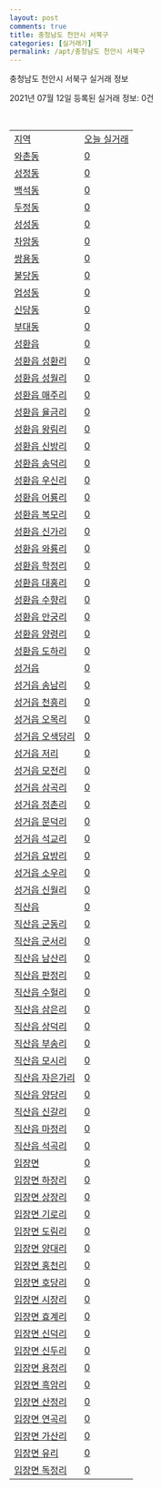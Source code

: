 ```yaml
---
layout: post
comments: true
title: 충청남도 천안시 서북구
categories: [실거래가]
permalink: /apt/충청남도 천안시 서북구
---
```


충청남도 천안시 서북구 실거래 정보

2021년 07월 12일 등록된 실거래 정보: 0건

<script type="text/javascript">
  google.charts.load('current', {'packages':['corechart']});
  google.charts.setOnLoadCallback(drawChart);

  function drawChart() {
    var data = google.visualization.arrayToDataTable([['거래일', '매매', '전월세', '전매'], ['20-07', 428, 667, 57], ['20-08', 677, 876, 177], ['20-09', 906, 754, 246], ['20-10', 1005, 775, 175], ['20-11', 1524, 752, 236], ['20-12', 1574, 891, 88], ['21-01', 695, 921, 29], ['21-02', 649, 737, 20], ['21-03', 850, 838, 31], ['21-04', 736, 623, 33], ['21-05', 811, 648, 47], ['21-06', 711, 586, 37], ['21-07', 81, 129, 2]]);

    var options = {
      title: '최근 1년간 유형별 거래량 추이',
      legend: { position: 'bottom' }
    };

    var chart = new google.visualization.LineChart(document.getElementById('columnchart_material'));
    chart.draw(data, (options));
  }
</script>

<div id="columnchart_material" style="width: 95%; margin-left: -35px"></div>
<br>
<table class="sortable">
  <tr>
    <td><a href="#">지역</a></td>
    <td><a href="#">오늘 실거래</a></td>
  </tr>

  
  <tr class="item">
    <td><a href="충청남도 천안시 서북구 와촌동">와촌동</a></td>
    <td><a href="충청남도 천안시 서북구 와촌동">0</a></td>
  </tr>
    

  <tr class="item">
    <td><a href="충청남도 천안시 서북구 성정동">성정동</a></td>
    <td><a href="충청남도 천안시 서북구 성정동">0</a></td>
  </tr>
    

  <tr class="item">
    <td><a href="충청남도 천안시 서북구 백석동">백석동</a></td>
    <td><a href="충청남도 천안시 서북구 백석동">0</a></td>
  </tr>
    

  <tr class="item">
    <td><a href="충청남도 천안시 서북구 두정동">두정동</a></td>
    <td><a href="충청남도 천안시 서북구 두정동">0</a></td>
  </tr>
    

  <tr class="item">
    <td><a href="충청남도 천안시 서북구 성성동">성성동</a></td>
    <td><a href="충청남도 천안시 서북구 성성동">0</a></td>
  </tr>
    

  <tr class="item">
    <td><a href="충청남도 천안시 서북구 차암동">차암동</a></td>
    <td><a href="충청남도 천안시 서북구 차암동">0</a></td>
  </tr>
    

  <tr class="item">
    <td><a href="충청남도 천안시 서북구 쌍용동">쌍용동</a></td>
    <td><a href="충청남도 천안시 서북구 쌍용동">0</a></td>
  </tr>
    

  <tr class="item">
    <td><a href="충청남도 천안시 서북구 불당동">불당동</a></td>
    <td><a href="충청남도 천안시 서북구 불당동">0</a></td>
  </tr>
    

  <tr class="item">
    <td><a href="충청남도 천안시 서북구 업성동">업성동</a></td>
    <td><a href="충청남도 천안시 서북구 업성동">0</a></td>
  </tr>
    

  <tr class="item">
    <td><a href="충청남도 천안시 서북구 신당동">신당동</a></td>
    <td><a href="충청남도 천안시 서북구 신당동">0</a></td>
  </tr>
    

  <tr class="item">
    <td><a href="충청남도 천안시 서북구 부대동">부대동</a></td>
    <td><a href="충청남도 천안시 서북구 부대동">0</a></td>
  </tr>
    

  <tr class="item">
    <td><a href="충청남도 천안시 서북구 성환읍">성환읍</a></td>
    <td><a href="충청남도 천안시 서북구 성환읍">0</a></td>
  </tr>
    

  <tr class="item">
    <td><a href="충청남도 천안시 서북구 성환읍 성환리">성환읍 성환리</a></td>
    <td><a href="충청남도 천안시 서북구 성환읍 성환리">0</a></td>
  </tr>
    

  <tr class="item">
    <td><a href="충청남도 천안시 서북구 성환읍 성월리">성환읍 성월리</a></td>
    <td><a href="충청남도 천안시 서북구 성환읍 성월리">0</a></td>
  </tr>
    

  <tr class="item">
    <td><a href="충청남도 천안시 서북구 성환읍 매주리">성환읍 매주리</a></td>
    <td><a href="충청남도 천안시 서북구 성환읍 매주리">0</a></td>
  </tr>
    

  <tr class="item">
    <td><a href="충청남도 천안시 서북구 성환읍 율금리">성환읍 율금리</a></td>
    <td><a href="충청남도 천안시 서북구 성환읍 율금리">0</a></td>
  </tr>
    

  <tr class="item">
    <td><a href="충청남도 천안시 서북구 성환읍 왕림리">성환읍 왕림리</a></td>
    <td><a href="충청남도 천안시 서북구 성환읍 왕림리">0</a></td>
  </tr>
    

  <tr class="item">
    <td><a href="충청남도 천안시 서북구 성환읍 신방리">성환읍 신방리</a></td>
    <td><a href="충청남도 천안시 서북구 성환읍 신방리">0</a></td>
  </tr>
    

  <tr class="item">
    <td><a href="충청남도 천안시 서북구 성환읍 송덕리">성환읍 송덕리</a></td>
    <td><a href="충청남도 천안시 서북구 성환읍 송덕리">0</a></td>
  </tr>
    

  <tr class="item">
    <td><a href="충청남도 천안시 서북구 성환읍 우신리">성환읍 우신리</a></td>
    <td><a href="충청남도 천안시 서북구 성환읍 우신리">0</a></td>
  </tr>
    

  <tr class="item">
    <td><a href="충청남도 천안시 서북구 성환읍 어룡리">성환읍 어룡리</a></td>
    <td><a href="충청남도 천안시 서북구 성환읍 어룡리">0</a></td>
  </tr>
    

  <tr class="item">
    <td><a href="충청남도 천안시 서북구 성환읍 복모리">성환읍 복모리</a></td>
    <td><a href="충청남도 천안시 서북구 성환읍 복모리">0</a></td>
  </tr>
    

  <tr class="item">
    <td><a href="충청남도 천안시 서북구 성환읍 신가리">성환읍 신가리</a></td>
    <td><a href="충청남도 천안시 서북구 성환읍 신가리">0</a></td>
  </tr>
    

  <tr class="item">
    <td><a href="충청남도 천안시 서북구 성환읍 와룡리">성환읍 와룡리</a></td>
    <td><a href="충청남도 천안시 서북구 성환읍 와룡리">0</a></td>
  </tr>
    

  <tr class="item">
    <td><a href="충청남도 천안시 서북구 성환읍 학정리">성환읍 학정리</a></td>
    <td><a href="충청남도 천안시 서북구 성환읍 학정리">0</a></td>
  </tr>
    

  <tr class="item">
    <td><a href="충청남도 천안시 서북구 성환읍 대홍리">성환읍 대홍리</a></td>
    <td><a href="충청남도 천안시 서북구 성환읍 대홍리">0</a></td>
  </tr>
    

  <tr class="item">
    <td><a href="충청남도 천안시 서북구 성환읍 수향리">성환읍 수향리</a></td>
    <td><a href="충청남도 천안시 서북구 성환읍 수향리">0</a></td>
  </tr>
    

  <tr class="item">
    <td><a href="충청남도 천안시 서북구 성환읍 안궁리">성환읍 안궁리</a></td>
    <td><a href="충청남도 천안시 서북구 성환읍 안궁리">0</a></td>
  </tr>
    

  <tr class="item">
    <td><a href="충청남도 천안시 서북구 성환읍 양령리">성환읍 양령리</a></td>
    <td><a href="충청남도 천안시 서북구 성환읍 양령리">0</a></td>
  </tr>
    

  <tr class="item">
    <td><a href="충청남도 천안시 서북구 성환읍 도하리">성환읍 도하리</a></td>
    <td><a href="충청남도 천안시 서북구 성환읍 도하리">0</a></td>
  </tr>
    

  <tr class="item">
    <td><a href="충청남도 천안시 서북구 성거읍">성거읍</a></td>
    <td><a href="충청남도 천안시 서북구 성거읍">0</a></td>
  </tr>
    

  <tr class="item">
    <td><a href="충청남도 천안시 서북구 성거읍 송남리">성거읍 송남리</a></td>
    <td><a href="충청남도 천안시 서북구 성거읍 송남리">0</a></td>
  </tr>
    

  <tr class="item">
    <td><a href="충청남도 천안시 서북구 성거읍 천흥리">성거읍 천흥리</a></td>
    <td><a href="충청남도 천안시 서북구 성거읍 천흥리">0</a></td>
  </tr>
    

  <tr class="item">
    <td><a href="충청남도 천안시 서북구 성거읍 오목리">성거읍 오목리</a></td>
    <td><a href="충청남도 천안시 서북구 성거읍 오목리">0</a></td>
  </tr>
    

  <tr class="item">
    <td><a href="충청남도 천안시 서북구 성거읍 오색당리">성거읍 오색당리</a></td>
    <td><a href="충청남도 천안시 서북구 성거읍 오색당리">0</a></td>
  </tr>
    

  <tr class="item">
    <td><a href="충청남도 천안시 서북구 성거읍 저리">성거읍 저리</a></td>
    <td><a href="충청남도 천안시 서북구 성거읍 저리">0</a></td>
  </tr>
    

  <tr class="item">
    <td><a href="충청남도 천안시 서북구 성거읍 모전리">성거읍 모전리</a></td>
    <td><a href="충청남도 천안시 서북구 성거읍 모전리">0</a></td>
  </tr>
    

  <tr class="item">
    <td><a href="충청남도 천안시 서북구 성거읍 삼곡리">성거읍 삼곡리</a></td>
    <td><a href="충청남도 천안시 서북구 성거읍 삼곡리">0</a></td>
  </tr>
    

  <tr class="item">
    <td><a href="충청남도 천안시 서북구 성거읍 정촌리">성거읍 정촌리</a></td>
    <td><a href="충청남도 천안시 서북구 성거읍 정촌리">0</a></td>
  </tr>
    

  <tr class="item">
    <td><a href="충청남도 천안시 서북구 성거읍 문덕리">성거읍 문덕리</a></td>
    <td><a href="충청남도 천안시 서북구 성거읍 문덕리">0</a></td>
  </tr>
    

  <tr class="item">
    <td><a href="충청남도 천안시 서북구 성거읍 석교리">성거읍 석교리</a></td>
    <td><a href="충청남도 천안시 서북구 성거읍 석교리">0</a></td>
  </tr>
    

  <tr class="item">
    <td><a href="충청남도 천안시 서북구 성거읍 요방리">성거읍 요방리</a></td>
    <td><a href="충청남도 천안시 서북구 성거읍 요방리">0</a></td>
  </tr>
    

  <tr class="item">
    <td><a href="충청남도 천안시 서북구 성거읍 소우리">성거읍 소우리</a></td>
    <td><a href="충청남도 천안시 서북구 성거읍 소우리">0</a></td>
  </tr>
    

  <tr class="item">
    <td><a href="충청남도 천안시 서북구 성거읍 신월리">성거읍 신월리</a></td>
    <td><a href="충청남도 천안시 서북구 성거읍 신월리">0</a></td>
  </tr>
    

  <tr class="item">
    <td><a href="충청남도 천안시 서북구 직산읍">직산읍</a></td>
    <td><a href="충청남도 천안시 서북구 직산읍">0</a></td>
  </tr>
    

  <tr class="item">
    <td><a href="충청남도 천안시 서북구 직산읍 군동리">직산읍 군동리</a></td>
    <td><a href="충청남도 천안시 서북구 직산읍 군동리">0</a></td>
  </tr>
    

  <tr class="item">
    <td><a href="충청남도 천안시 서북구 직산읍 군서리">직산읍 군서리</a></td>
    <td><a href="충청남도 천안시 서북구 직산읍 군서리">0</a></td>
  </tr>
    

  <tr class="item">
    <td><a href="충청남도 천안시 서북구 직산읍 남산리">직산읍 남산리</a></td>
    <td><a href="충청남도 천안시 서북구 직산읍 남산리">0</a></td>
  </tr>
    

  <tr class="item">
    <td><a href="충청남도 천안시 서북구 직산읍 판정리">직산읍 판정리</a></td>
    <td><a href="충청남도 천안시 서북구 직산읍 판정리">0</a></td>
  </tr>
    

  <tr class="item">
    <td><a href="충청남도 천안시 서북구 직산읍 수헐리">직산읍 수헐리</a></td>
    <td><a href="충청남도 천안시 서북구 직산읍 수헐리">0</a></td>
  </tr>
    

  <tr class="item">
    <td><a href="충청남도 천안시 서북구 직산읍 삼은리">직산읍 삼은리</a></td>
    <td><a href="충청남도 천안시 서북구 직산읍 삼은리">0</a></td>
  </tr>
    

  <tr class="item">
    <td><a href="충청남도 천안시 서북구 직산읍 상덕리">직산읍 상덕리</a></td>
    <td><a href="충청남도 천안시 서북구 직산읍 상덕리">0</a></td>
  </tr>
    

  <tr class="item">
    <td><a href="충청남도 천안시 서북구 직산읍 부송리">직산읍 부송리</a></td>
    <td><a href="충청남도 천안시 서북구 직산읍 부송리">0</a></td>
  </tr>
    

  <tr class="item">
    <td><a href="충청남도 천안시 서북구 직산읍 모시리">직산읍 모시리</a></td>
    <td><a href="충청남도 천안시 서북구 직산읍 모시리">0</a></td>
  </tr>
    

  <tr class="item">
    <td><a href="충청남도 천안시 서북구 직산읍 자은가리">직산읍 자은가리</a></td>
    <td><a href="충청남도 천안시 서북구 직산읍 자은가리">0</a></td>
  </tr>
    

  <tr class="item">
    <td><a href="충청남도 천안시 서북구 직산읍 양당리">직산읍 양당리</a></td>
    <td><a href="충청남도 천안시 서북구 직산읍 양당리">0</a></td>
  </tr>
    

  <tr class="item">
    <td><a href="충청남도 천안시 서북구 직산읍 신갈리">직산읍 신갈리</a></td>
    <td><a href="충청남도 천안시 서북구 직산읍 신갈리">0</a></td>
  </tr>
    

  <tr class="item">
    <td><a href="충청남도 천안시 서북구 직산읍 마정리">직산읍 마정리</a></td>
    <td><a href="충청남도 천안시 서북구 직산읍 마정리">0</a></td>
  </tr>
    

  <tr class="item">
    <td><a href="충청남도 천안시 서북구 직산읍 석곡리">직산읍 석곡리</a></td>
    <td><a href="충청남도 천안시 서북구 직산읍 석곡리">0</a></td>
  </tr>
    

  <tr class="item">
    <td><a href="충청남도 천안시 서북구 입장면">입장면</a></td>
    <td><a href="충청남도 천안시 서북구 입장면">0</a></td>
  </tr>
    

  <tr class="item">
    <td><a href="충청남도 천안시 서북구 입장면 하장리">입장면 하장리</a></td>
    <td><a href="충청남도 천안시 서북구 입장면 하장리">0</a></td>
  </tr>
    

  <tr class="item">
    <td><a href="충청남도 천안시 서북구 입장면 상장리">입장면 상장리</a></td>
    <td><a href="충청남도 천안시 서북구 입장면 상장리">0</a></td>
  </tr>
    

  <tr class="item">
    <td><a href="충청남도 천안시 서북구 입장면 기로리">입장면 기로리</a></td>
    <td><a href="충청남도 천안시 서북구 입장면 기로리">0</a></td>
  </tr>
    

  <tr class="item">
    <td><a href="충청남도 천안시 서북구 입장면 도림리">입장면 도림리</a></td>
    <td><a href="충청남도 천안시 서북구 입장면 도림리">0</a></td>
  </tr>
    

  <tr class="item">
    <td><a href="충청남도 천안시 서북구 입장면 양대리">입장면 양대리</a></td>
    <td><a href="충청남도 천안시 서북구 입장면 양대리">0</a></td>
  </tr>
    

  <tr class="item">
    <td><a href="충청남도 천안시 서북구 입장면 홍천리">입장면 홍천리</a></td>
    <td><a href="충청남도 천안시 서북구 입장면 홍천리">0</a></td>
  </tr>
    

  <tr class="item">
    <td><a href="충청남도 천안시 서북구 입장면 호당리">입장면 호당리</a></td>
    <td><a href="충청남도 천안시 서북구 입장면 호당리">0</a></td>
  </tr>
    

  <tr class="item">
    <td><a href="충청남도 천안시 서북구 입장면 시장리">입장면 시장리</a></td>
    <td><a href="충청남도 천안시 서북구 입장면 시장리">0</a></td>
  </tr>
    

  <tr class="item">
    <td><a href="충청남도 천안시 서북구 입장면 효계리">입장면 효계리</a></td>
    <td><a href="충청남도 천안시 서북구 입장면 효계리">0</a></td>
  </tr>
    

  <tr class="item">
    <td><a href="충청남도 천안시 서북구 입장면 신덕리">입장면 신덕리</a></td>
    <td><a href="충청남도 천안시 서북구 입장면 신덕리">0</a></td>
  </tr>
    

  <tr class="item">
    <td><a href="충청남도 천안시 서북구 입장면 신두리">입장면 신두리</a></td>
    <td><a href="충청남도 천안시 서북구 입장면 신두리">0</a></td>
  </tr>
    

  <tr class="item">
    <td><a href="충청남도 천안시 서북구 입장면 용정리">입장면 용정리</a></td>
    <td><a href="충청남도 천안시 서북구 입장면 용정리">0</a></td>
  </tr>
    

  <tr class="item">
    <td><a href="충청남도 천안시 서북구 입장면 흑암리">입장면 흑암리</a></td>
    <td><a href="충청남도 천안시 서북구 입장면 흑암리">0</a></td>
  </tr>
    

  <tr class="item">
    <td><a href="충청남도 천안시 서북구 입장면 산정리">입장면 산정리</a></td>
    <td><a href="충청남도 천안시 서북구 입장면 산정리">0</a></td>
  </tr>
    

  <tr class="item">
    <td><a href="충청남도 천안시 서북구 입장면 연곡리">입장면 연곡리</a></td>
    <td><a href="충청남도 천안시 서북구 입장면 연곡리">0</a></td>
  </tr>
    

  <tr class="item">
    <td><a href="충청남도 천안시 서북구 입장면 가산리">입장면 가산리</a></td>
    <td><a href="충청남도 천안시 서북구 입장면 가산리">0</a></td>
  </tr>
    

  <tr class="item">
    <td><a href="충청남도 천안시 서북구 입장면 유리">입장면 유리</a></td>
    <td><a href="충청남도 천안시 서북구 입장면 유리">0</a></td>
  </tr>
    

  <tr class="item">
    <td><a href="충청남도 천안시 서북구 입장면 독정리">입장면 독정리</a></td>
    <td><a href="충청남도 천안시 서북구 입장면 독정리">0</a></td>
  </tr>
    


</table>


    